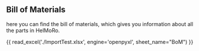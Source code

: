 ## Bill of Materials

here you can find the bill of materials, which gives you information about all the parts in HelMoRo.

{{ read_excel('./ImportTest.xlsx', engine='openpyxl', sheet_name="BoM") }}

